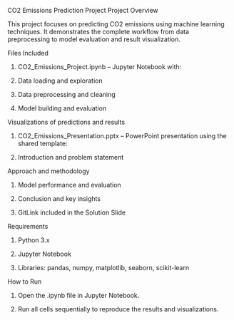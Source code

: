 CO2 Emissions Prediction Project
Project Overview

This project focuses on predicting CO2 emissions using machine learning techniques. It demonstrates the complete workflow from data preprocessing to model evaluation and result visualization.

Files Included

1.  CO2_Emissions_Project.ipynb – Jupyter Notebook with:

2.  Data loading and exploration

3.  Data preprocessing and cleaning

4.  Model building and evaluation

Visualizations of predictions and results

1.  CO2_Emissions_Presentation.pptx – PowerPoint presentation using the shared template:

2.  Introduction and problem statement

Approach and methodology

1.  Model performance and evaluation

2.  Conclusion and key insights

3.  GitLink included in the Solution Slide

Requirements
1.  Python 3.x

2.  Jupyter Notebook

3.  Libraries: pandas, numpy, matplotlib, seaborn, scikit-learn

How to Run

1. Open the .ipynb file in Jupyter Notebook.

2. Run all cells sequentially to reproduce the results and visualizations.
